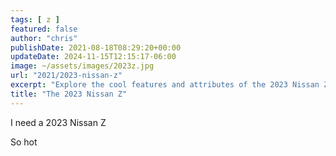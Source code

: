 ```yaml
---
tags: [ z ]
featured: false
author: "chris"
publishDate: 2021-08-18T08:29:20+00:00
updateDate: 2024-11-15T12:15:17-06:00
image: ~/assets/images/2023z.jpg
url: "2021/2023-nissan-z"
excerpt: "Explore the cool features and attributes of the 2023 Nissan Z in this comprehensive blog post."
title: "The 2023 Nissan Z"
---
```


I need a 2023 Nissan Z 

So hot
